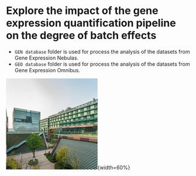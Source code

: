 # Explore the impact of the gene expression quantification pipeline on the degree of batch effects
- `GEN database` folder is used for process the analysis of the datasets from Gene Expression Nebulas.
- `GEO database` folder is used for process the analysis of the datasets from Gene Expression Omnibus.

![](./FYP.jpg){width=60%}
